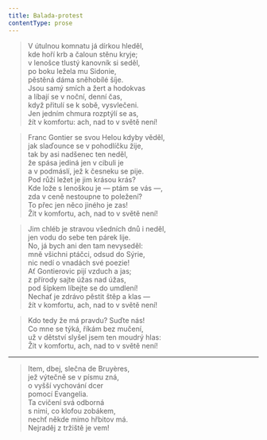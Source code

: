 ```yaml
---
title: Balada-protest
contentType: prose
---
```


> V útulnou komnatu já dírkou hleděl,  
> kde hoří krb a čaloun stěnu kryje;  
> v lenošce tlustý kanovník si seděl,  
> po boku ležela mu Sidonie,  
> pěstěná dáma sněhobílé šíje.  
> Jsou samý smích a žert a hodokvas  
> a líbají se v noční, denní čas,  
> když přitulí se k sobě, vysvlečeni.  
> Jen jedním chmura rozptýlí se as,  
> žít v komfortu: ach, nad to v světě není!

> Franc Gontier se svou Helou kdyby věděl,  
> jak slaďounce se v pohodlíčku žije,  
> tak by asi nadšenec ten neděl,  
> že spása jediná jen v cibuli je  
> a v podmáslí, jež k česneku se pije.  
> Pod růží ležet je jim krásou krás?  
> Kde lože s lenoškou je — ptám se vás —,  
> zda v ceně nestoupne to poležení?  
> To přec jen něco jiného je zas!  
> Žít v komfortu, ach, nad to v světě není!

> Jim chléb je stravou všedních dnů i neděl,  
> jen vodu do sebe ten párek lije.  
> No, já bych ani den tam nevyseděl:  
> mně všichni ptáčci, odsud do Sýrie,  
> nic nedí o vnadách své poezie!  
> Ať Gontierovic pijí vzduch a jas;  
> z přírody sajte úžas nad úžas,  
> pod šípkem líbejte se do umdlení!  
> Nechať je zdrávo pěstit štěp a klas —  
> žít v komfortu, ach, nad to v světě není!

> Kdo tedy že má pravdu? Suďte nás!  
> Co mne se týká, říkám bez mučení,  
> už v dětství slyšel jsem ten moudrý hlas:  
> Žít v komfortu, ach, nad to v světě není!



* * *

> Item, dbej, slečna de Bruyères,  
> jež výtečně se v písmu zná,  
> o vyšší vychování dcer  
> pomocí Evangelia.  
> Ta cvičení svá odborná  
> s nimi, co klofou zobákem,  
> nechť někde mimo hřbitov má.  
> Nejraděj z tržiště je vem!
